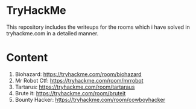 # TryHackMe
This repository includes the writeups for the rooms which i have solved in tryhackme.com in a detailed manner.

# Content
1. Biohazard: https://tryhackme.com/room/biohazard
2. Mr Robot Ctf: https://tryhackme.com/room/mrrobot
3. Tartarus: https://tryhackme.com/room/tartaraus
4. Brute it: https://tryhackme.com/room/bruteit
5. Bounty Hacker: https://tryhackme.com/room/cowboyhacker
